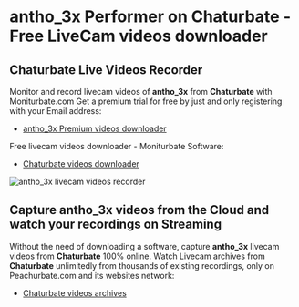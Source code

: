 # antho_3x Performer on Chaturbate - Free LiveCam videos downloader

## Chaturbate Live Videos Recorder

Monitor and record livecam videos of **antho_3x** from **Chaturbate** with Moniturbate.com
Get a premium trial for free by just and only registering with your Email address:
* [antho_3x Premium videos downloader](https://moniturbate.com/request-demo-licence-key.html)

Free livecam videos downloader - Moniturbate Software:
* [Chaturbate videos downloader](https://moniturbate.com/moniturbate-download-software.html)

![antho_3x livecam videos recorder](https://peachurnet.com/templates/moniturbate-software.png)


## Capture antho_3x videos from the Cloud and watch your recordings on Streaming

Without the need of downloading a software, capture **antho_3x** livecam videos from **Chaturbate** 100% online.
Watch Livecam archives from **Chaturbate** unlimitedly from thousands of existing recordings, only on Peachurbate.com and its websites network:
* [Chaturbate videos archives](https://peachurnet.com/)